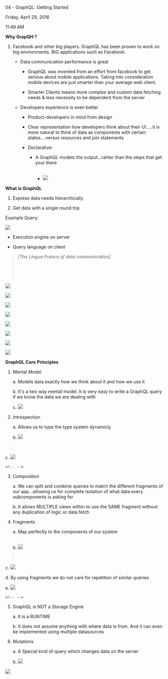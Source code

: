 04 - GraphQL: Getting Started

Friday, April 29, 2016

11:49 AM

**Why GrapQH ?**

1.  Facebook and other big players. GraphQL has been proven to work on big environments. BIG applications such as Facebook.

    -   Data communication performance is great

        -   GraphQL was invented from an effort from facebook to get serious about mobile applications. Taking into consideration mobile devices are just smarter than your average web client.

        -   Smarter Clients means more complex and custom data fetching needs & less necessity to be dependent from the server

    -   Developers experience is even better

        -   Product-developers in mind from design

        -   Clear representation how developers think about their UI.....it is more natural to think of data as components with certain states....versus resources and join statements

        -   Declarative:

            -   A GraphQL models the output...rahter than the steps that get your there\
                 

                -   ![](003_04_-_GraphQL-_Getting_Started_000.png)

**What is GraphQL**

1.  Express data needs hierarchically

2.  Get data with a single round trip

Example Query:

![](003_04_-_GraphQL-_Getting_Started_001.png)

-   Execution engine on server

-   Query language on client

> *[The Lingua Franca of data communication]*
>
>  
>
>  

![](003_04_-_GraphQL-_Getting_Started_002.png)

![](003_04_-_GraphQL-_Getting_Started_003.png)

![](003_04_-_GraphQL-_Getting_Started_004.png)

![](003_04_-_GraphQL-_Getting_Started_005.png)

![](003_04_-_GraphQL-_Getting_Started_006.png)

![](003_04_-_GraphQL-_Getting_Started_007.png)

![](003_04_-_GraphQL-_Getting_Started_008.png)

![](003_04_-_GraphQL-_Getting_Started_009.png)

**GraphQL Core Principles**

1.  Mental Model

    a.  Models data exactly how we think about it and how we use it

    b.  It's a two way mental model. It is very easy to write a GraphQL query if we know the data we are dealing with

    c.  ![](003_04_-_GraphQL-_Getting_Started_010.png)

2.  Introspection

    a.  Allows us to type the type system dynamicly

    b.  ![](003_04_-_GraphQL-_Getting_Started_011.png)

>  

c.  ![](003_04_-_GraphQL-_Getting_Started_012.png)

```{=html}
<!-- -->
```
3.  Composition

    a.  We can split and combine queries to match the different fragments of our app...allowing us for complete isolation of what data every subcomponents is asking for

    b.  It allows MULTIPLE views within to use the SAME fragment without any duplication of logic or data fetch

4.  Fragments

    a.  Map perfectly to the components of our system\
         

    b.  ![](003_04_-_GraphQL-_Getting_Started_013.png)

>  

c.  ![](003_04_-_GraphQL-_Getting_Started_014.png)

d.  By using fragments we do not care for repetition of similar queries

e.  ![](003_04_-_GraphQL-_Getting_Started_015.png)

```{=html}
<!-- -->
```
5.  GraphQL is NOT a Storage Engine

    a.  It is a RUNTIME

    b.  It does not assume anything with where data is from. And it can even be implemented using multiple datasources

6.  Mutations

    a.  A Special kind of query which changes data on the server

    b.  ![](003_04_-_GraphQL-_Getting_Started_016.png)

![](003_04_-_GraphQL-_Getting_Started_017.png)
